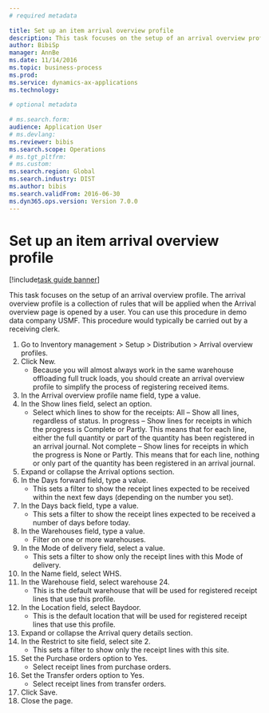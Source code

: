 ```yaml
--- 
# required metadata 
 
title: Set up an item arrival overview profile
description: This task focuses on the setup of an arrival overview profile. 
author: BibiSp
manager: AnnBe 
ms.date: 11/14/2016
ms.topic: business-process 
ms.prod:  
ms.service: dynamics-ax-applications 
ms.technology:  
 
# optional metadata 
 
# ms.search.form:   
audience: Application User 
# ms.devlang:  
ms.reviewer: bibis
ms.search.scope: Operations 
# ms.tgt_pltfrm:  
# ms.custom:  
ms.search.region: Global
ms.search.industry: DIST
ms.author: bibis
ms.search.validFrom: 2016-06-30 
ms.dyn365.ops.version: Version 7.0.0 
---
```

# Set up an item arrival overview profile

[!include[task guide banner](../../includes/task-guide-banner.md)]

This task focuses on the setup of an arrival overview profile. The arrival overview profile is a collection of rules that will be applied when the Arrival overview page is opened by a user. You can use this procedure in demo data company USMF. This procedure would typically be carried out by a receiving clerk.



1. Go to Inventory management > Setup > Distribution > Arrival overview profiles.
2. Click New.
    * Because you will almost always work in the same warehouse offloading full truck loads, you should create an arrival overview profile to simplify the process of registering received items.  
3. In the Arrival overview profile name field, type a value.
4. In the Show lines field, select an option.
    * Select which lines to show for the receipts:   All – Show all lines, regardless of status.   In progress – Show lines for receipts in which the progress is Complete or Partly. This means that for each line, either the full quantity or part of the quantity has been registered in an arrival journal.   Not complete – Show lines for receipts in which the progress is None or Partly. This means that for each line, nothing or only part of the quantity has been registered in an arrival journal.  
5. Expand or collapse the Arrival options section.
6. In the Days forward field, type a value.
    * This sets a filter to show the receipt lines expected to be received within the next few days (depending on the number you set).  
7. In the Days back field, type a value.
    * This sets a filter to show the receipt lines expected to be received a number of days before today.  
8. In the Warehouses field, type a value.
    * Filter on one or more warehouses.  
9. In the Mode of delivery field, select a value.
    * This sets a filter to show only the receipt lines with this Mode of delivery.  
10. In the Name field, select WHS.
11. In the Warehouse field, select warehouse 24.
    * This is the default warehouse that will be used for registered receipt lines that use this profile.  
12. In the Location field, select Baydoor.
    * This is the default location that will be used for registered receipt lines that use this profile.  
13. Expand or collapse the Arrival query details section.
14. In the Restrict to site field, select site 2.
    * This sets a filter to show only the receipt lines with this site.  
15. Set the Purchase orders option to Yes.
    * Select receipt lines from purchase orders.  
16. Set the Transfer orders option to Yes.
    * Select receipt lines from transfer orders.  
17. Click Save.
18. Close the page.

